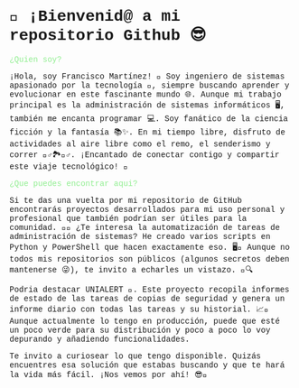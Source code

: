 <h1 align="left" style="font-family:'Courier New'">👋 ¡Bienvenid@ a mi repositorio Github 😎</h1>



<p style="color: #90ee90;font-family:'Courier New">¿Quien soy?</p>
<p  style="font-family:'Courier New'">
¡Hola, soy Francisco Martínez! 👋 Soy ingeniero de sistemas apasionado por la tecnología 🚀, siempre buscando aprender y evolucionar en este fascinante mundo 🌐. Aunque mi trabajo principal es la administración de sistemas informáticos 🖥️, también me encanta programar 💻. Soy fanático de la ciencia ficción y la fantasía 📚✨. En mi tiempo libre, disfruto de actividades al aire libre como el remo, el senderismo y correr 🚣‍♂️🏞️🏃‍♂️. ¡Encantado de conectar contigo y compartir este viaje tecnológico! 🚀
</p>
<p style="color: #90ee90;font-family:'Courier New">¿Que puedes encontrar aqui?</p>
<p  style="font-family:'Courier New'">
Si te das una vuelta por mi repositorio de GitHub encontrarás proyectos desarrollados para mi uso personal y profesional que también podrían ser útiles para la comunidad. 🎉🔧 ¿Te interesa la automatización de tareas de administración de sistemas? He creado varios scripts en Python y PowerShell que hacen exactamente eso. 🖥️🐍 Aunque no todos mis repositorios son públicos (algunos secretos deben mantenerse 😜), te invito a echarles un vistazo. 👀🔍</p>
<p  style="font-family:'Courier New'">
Podria destacar UNIALERT 🌟. Este proyecto recopila informes de estado de las tareas de copias de seguridad y genera un informe diario con todas las tareas y su historial. 📈📅 Aunque actualmente lo tengo en producción, puede que esté un poco verde para su distribución y poco a poco lo voy depurando y añadiendo funcionalidades.</p>
<p  style="font-family:'Courier New'">
Te invito a curiosear lo que tengo disponible. Quizás encuentres esa solución que estabas buscando y que te hará la vida más fácil. ¡Nos vemos por ahí! 😎👋
</p>